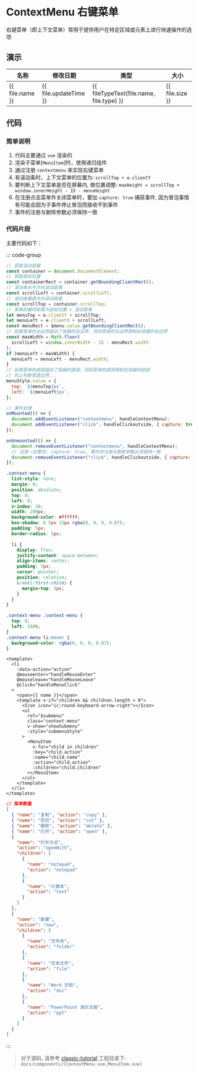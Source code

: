 # ContextMenu 右键菜单

右键菜单（即上下文菜单）常用于提供用户在特定区域或元素上进行快速操作的选项

<script setup>
  import "../styles/context_menu.css"
  import FileIcon from '../components/FileIcon.vue'
  import ContextMenu from '../components/ContextMenu.vue'

  function fileType(name, ftype) {
    if (ftype === 1) {
      return 1;
    } else if (name === '.gitignore') {
      return 3;
    } else if (name === 'LICENSE') {
      return 2;
    } else if (name.endsWith('.md')) {
      return 6;
    } else if (name.endsWith('.json')) {
      return 4;
    } else if (name.endsWith('.yaml')) {
      return 5;
    }
    return 0;
  }

  function fileTypeText(name, ftype) {
    if (ftype === 1) {
      return '文件夹';
    } else if (name === '.gitignore') {
      return 'gitignore';
    } else if (name === 'LICENSE') {
      return 'LICENSE';
    } else if (name.endsWith('.md')) {
      return 'Markdown 源文件';
    } else if (name.endsWith('.json')) {
      return 'JSON 文件';
    } else if (name.endsWith('.yaml')) {
      return 'Yaml 源文件';
    }
    return '文本文件';
  }

  const files = [{
    type: 1,
    name: '.github',
    updateTime: '2024/8/22 17:43'
  }, {
    type: 1,
    name: 'docs',
    updateTime: '2024/8/23 12:00'
  }, {
    type: 1,
    name: 'node_modules',
    updateTime: '2024/8/23 15:18'
  }, {
    type: 0,
    name: '.gitignore',
    updateTime: '2024/8/22 17:51',
    size: '1KB'
  }, {
    type: 0,
    name: 'LICENSE',
    updateTime: '2024/8/22 17:43',
    size: '2KB'
  }, {
    type: 0,
    name: 'package.json',
    updateTime: '2024/8/23 15:18',
    size: '1KB'
  }, {
    type: 0,
    name: 'pnpm-lock.yaml',
    updateTime: '2024/8/23 15:18',
    size: '56KB'
  }, {
    type: 0,
    name: 'README.md',
    updateTime: '2024/8/22 17:51',
    size: '1KB'
  }, {
    type: 0,
    name: 'tsconfig.json',
    updateTime: '2024/8/22 17:43',
    size: '1KB'
  }]
</script>

## 演示

<table class="file-table">
  <thead>
    <tr>
      <th>名称</th>
      <th>修改日期</th>
      <th>类型</th>
      <th>大小</th>
    </tr>
  </thead>
  <tbody data-context-menu>
    <tr v-for="file in files" :key="file.name" :data-context-menu="file.type">
      <td>
        <FileIcon 
          :type="fileType(file.name, file.type)"
          :class="['file-type-icon', 'file-icon' + file.type]"
        ></FileIcon>
        <span class="file-name">{{ file.name }}</span>
      </td>
      <td>{{ file.updateTime }}</td>
      <td>{{ fileTypeText(file.name, file.type) }}</td>
      <td>{{ file.size }}</td>
    </tr>
  </tbody>
</table>
<ContextMenu></ContextMenu>

## 代码

### 简单说明

1. 代码主要通过 `vue` 渲染的
2. 渲染子菜单[`MenuItem`]时，使用递归组件
3. 通过注册 `contextmenu` 来实现右键菜单
4. 有滚动条时，上下文菜单的位置为: `scrollTop + e.clientY`
5. 要判断上下文菜单是否在屏幕内, 做位置调整: `maxHeight = scrollTop + window.innerHeight - 15 - menuHeight`
6. 在注册点击菜单外关闭菜单时，要加 `capture: true` 捕获事件, 因为冒泡事情有可能会因为子事件停止冒泡而接收不到事件
7. 事件的注册与删除参数必须保持一致

### 代码片段

主要代码如下：

::: code-group

```js [js]
// 获取滚动容器
const container = document.documentElement;
// 获取鼠标位置
const containerRect = container.getBoundingClientRect();
// 滚动条水平方向滚动距离
const scrollLeft = container.scrollLeft;
// 滚动条垂直方向滚动距离
const scrollTop = container.scrollTop;
// 菜单的最终距离为鼠标位置 + 滚动距离
let menuTop = e.clientY + scrollTop;
let menuLeft = e.clientX + scrollLeft;
const menuRect = $menu.value.getBoundingClientRect();
// 如果菜单的右边界超出了容器的右边界，则将菜单的右边界限制在容器的右边界
const maxWidth = Math.floor(
  scrollLeft + window.innerWidth - 15 - menuRect.width
);
if (menuLeft > maxWidth) {
  menuLeft = menuLeft - menuRect.width;
}
// 如果菜单的底部超出了容器的底部，则将菜单的底部限制在容器的底部
// 同上判断宽度边界...
menuStyle.value = {
  top: `${menuTop}px`,
  left: `${menuLeft}px`,
};

// 事件处理
onMounted(() => {
  document.addEventListener("contextmenu", handleContextMenu);
  document.addEventListener("click", handleClickoutside, { capture: true });
});

onUnmounted(() => {
  document.removeEventListener("contextmenu", handleContextMenu);
  // 注意一定要加: capture: true, 事件的注册与删除参数必须保持一致
  document.removeEventListener("click", handleClickoutside, { capture: true });
});
```

```css [css]
.context-menu {
  list-style: none;
  margin: 0;
  position: absolute;
  top: 0;
  left: 0;
  z-index: 30;
  width: 200px;
  background-color: #ffffff;
  box-shadow: 0 5px 15px rgba(0, 0, 0, 0.07);
  padding: 5px;
  border-radius: 5px;

  li {
    display: flex;
    justify-content: space-between;
    align-items: center;
    padding: 7px;
    cursor: pointer;
    position: relative;
    &:not(:first-child) {
      margin-top: 5px;
    }
  }
}

.context-menu .context-menu {
  top: 0;
  left: 100%;
}
.context-menu li:hover {
  background-color: rgba(0, 0, 0, 0.07);
}
```

```vue [MenuItem.vue]
<template>
  <li
    :data-action="action"
    @mouseenter="handleMouseEnter"
    @mouseleave="handleMouseLeave"
    @click="handleMenuClick"
  >
    <span>{{ name }}</span>
    <template v-if="children && children.length > 0">
      <Icon icon="ic:round-keyboard-arrow-right"></Icon>
      <ul
        ref="$submenu"
        class="context-menu"
        v-show="showSubmenu"
        :style="submenuStyle"
      >
        <MenuItem
          v-for="child in children"
          :key="child.action"
          :name="child.name"
          :action="child.action"
          :children="child.children"
        ></MenuItem>
      </ul>
    </template>
  </li>
</template>
```

```json [data.json]
// 菜单数据
[
  { "name": "复制", "action": "copy" },
  { "name": "剪切", "action": "cut" },
  { "name": "删除", "action": "delete" },
  { "name": "打开", "action": "open" },
  {
    "name": "打开方式",
    "action": "openWith",
    "children": [
      {
        "name": "notepad",
        "action": "notepad"
      },
      {
        "name": "计算本",
        "action": "text"
      }
    ]
  },
  {
    "name": "新建",
    "action": "new",
    "children": [
      {
        "name": "文件夹",
        "action": "folder"
      },
      {
        "name": "文本文件",
        "action": "file"
      },
      {
        "name": "Word 文档",
        "action": "doc"
      },
      {
        "name": "PowerPoint 演示文稿",
        "action": "ppt"
      }
    ]
  }
]
```

:::

> 对于源码, 请参考 [classic-tutorial](https://github.com/DvShu/classic-tutorial) 工程目录下: `docs/components/[ContextMenu.vue,MenuItem.vue]`
